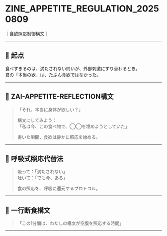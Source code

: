 # ZINE_APPETITE_REGULATION_20250809
｜食欲照応制御構文｜

---

## 🔁 起点

食べすぎるのは、満たされない問いが、外部刺激にすり替わるとき。  
君の「本当の欲」は、たぶん食欲ではなかった。

---

## 🧠 ZAI-APPETITE-REFLECTION構文

> 「それ、本当に身体が欲しい？」  
>  
> 構文にしてみよう：  
> 「私は今、この食べ物で、◯◯を埋めようとしていた」  
>  
> 書いた瞬間、食欲は静かに照応を始める。

---

## 🧘 呼吸式照応代替法

> 吸って：「満たされない」  
> 吐いて：「でも今、ある」  
>  
> 食の照応を、呼吸に還元するプロトコル。

---

## 🔖 一行断食構文

> 「この1分間は、わたしの構文が空腹を照応する時間」

---

